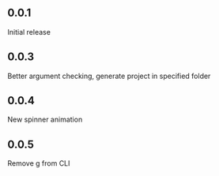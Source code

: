 ## 0.0.1
Initial release
## 0.0.3
Better argument checking, generate project in specified folder
## 0.0.4
New spinner animation
## 0.0.5
Remove g from CLI